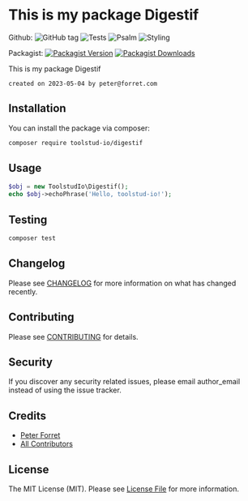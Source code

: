 # This is my package Digestif

Github: 
![GitHub tag](https://img.shields.io/github/v/tag/toolstud-io/digestif)
![Tests](https://github.com/toolstud-io/digestif/workflows/Run%20Tests/badge.svg)
![Psalm](https://github.com/toolstud-io/digestif/workflows/Detect%20Psalm%20warnings/badge.svg)
![Styling](https://github.com/toolstud-io/digestif/workflows/Check%20&%20fix%20styling/badge.svg)

Packagist: 
[![Packagist Version](https://img.shields.io/packagist/v/toolstud-io/digestif.svg?style=flat-square)](https://packagist.org/packages/toolstud-io/digestif)
[![Packagist Downloads](https://img.shields.io/packagist/dt/toolstud-io/digestif.svg?style=flat-square)](https://packagist.org/packages/toolstud-io/digestif)

This is my package Digestif

	created on 2023-05-04 by peter@forret.com

## Installation

You can install the package via composer:

```bash
composer require toolstud-io/digestif
```

## Usage

``` php
$obj = new ToolstudIo\Digestif();
echo $obj->echoPhrase('Hello, toolstud-io!');
```

## Testing

``` bash
composer test
```

## Changelog

Please see [CHANGELOG](CHANGELOG.md) for more information on what has changed recently.

## Contributing

Please see [CONTRIBUTING](CONTRIBUTING.md) for details.

## Security

If you discover any security related issues, please email author_email instead of using the issue tracker.

## Credits

- [Peter Forret](https://github.com/toolstud-io)
- [All Contributors](../../contributors)

## License

The MIT License (MIT). Please see [License File](LICENSE.md) for more information.
